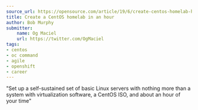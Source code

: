 ```yaml
---
source_url: https://opensource.com/article/19/6/create-centos-homelab-hour
title: Create a CentOS homelab in an hour
author: Bob Murphy
submitter:
    name: Og Maciel
    url: https://twitter.com/OgMaciel
tags:
- centos
- oc command
- agile
- openshift
- career
---
```


"Set up a self-sustained set of basic Linux servers with nothing more than a system with virtualization software, a CentOS ISO, and about an hour of your time" 
